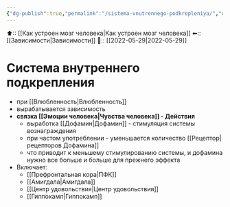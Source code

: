 ```yaml
---
{"dg-publish":true,"permalink":"/sistema-vnutrennego-podkrepleniya/","dgHomeLink":true,"dgPassFrontmatter":false}
---
```



⬆:: [[Как устроен мозг человека|Как устроен мозг человека]]
⬅:: [[Зависимости|Зависимости]]
📅:: [[2022-05-29|2022-05-29]]

# Система внутреннего подкрепления
- при [[Влюбленность|Влюбленность]]
- вырабатывается зависимость
- **связка [[Эмоции человека|Чувства человека]] - Действия**
	- выработка [[Дофамин|Дофамин]] - стимуляция системы вознаграждения
	- при частом употреблении - уменьшается количество [[Рецептор|рецепторов Дофамина]]
	- что приводит к меньшему стимулированию системы, и дофамина нужно все больше и больше для прежнего эффекта
- Включает:
	- [[Префронтальная кора|ПФК]]
	- [[Амигдала|Амигдала]]
	- [[Центр удовольствия|Центр удовольствия]]
	- [[Гиппокамп|Гиппокамп]]